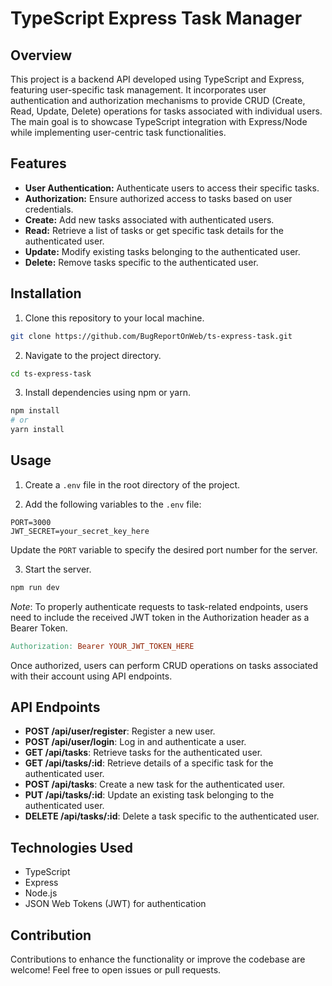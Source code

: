 # TypeScript Express Task Manager

## Overview
This project is a backend API developed using TypeScript and Express, featuring user-specific task management. It incorporates user authentication and authorization mechanisms to provide CRUD (Create, Read, Update, Delete) operations for tasks associated with individual users. The main goal is to showcase TypeScript integration with Express/Node while implementing user-centric task functionalities.

## Features
- **User Authentication:** Authenticate users to access their specific tasks.
- **Authorization:** Ensure authorized access to tasks based on user credentials.
- **Create:** Add new tasks associated with authenticated users.
- **Read:** Retrieve a list of tasks or get specific task details for the authenticated user.
- **Update:** Modify existing tasks belonging to the authenticated user.
- **Delete:** Remove tasks specific to the authenticated user.

## Installation
1. Clone this repository to your local machine.
```bash
git clone https://github.com/BugReportOnWeb/ts-express-task.git
``````

2. Navigate to the project directory.
```bash
cd ts-express-task
```

3. Install dependencies using npm or yarn.
```bash
npm install
# or
yarn install
```

## Usage
1. Create a `.env` file in the root directory of the project.

2. Add the following variables to the `.env` file:
```dotenv
PORT=3000
JWT_SECRET=your_secret_key_here
```

Update the `PORT` variable to specify the desired port number for the server.

3. Start the server.
```bash
npm run dev
```
*Note*: To properly authenticate requests to task-related endpoints, users need to include the received JWT token in the Authorization header as a Bearer Token.
```makefile
Authorization: Bearer YOUR_JWT_TOKEN_HERE
```
Once authorized, users can perform CRUD operations on tasks associated with their account using API endpoints.

## API Endpoints
- **POST /api/user/register**: Register a new user.
- **POST /api/user/login**: Log in and authenticate a user.
- **GET /api/tasks**: Retrieve tasks for the authenticated user.
- **GET /api/tasks/:id**: Retrieve details of a specific task for the authenticated user.
- **POST /api/tasks**: Create a new task for the authenticated user.
- **PUT /api/tasks/:id**: Update an existing task belonging to the authenticated user.
- **DELETE /api/tasks/:id**: Delete a task specific to the authenticated user.

## Technologies Used
- TypeScript
- Express
- Node.js
- JSON Web Tokens (JWT) for authentication

## Contribution
Contributions to enhance the functionality or improve the codebase are welcome! Feel free to open issues or pull requests.
